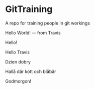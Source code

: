 # GitTraining
A repo for training people in git workings

Hello World! -- from Travis 

Hello!

Hello Travis

Dzien dobry

Hallå där kött och blåbär

Godmorgon!